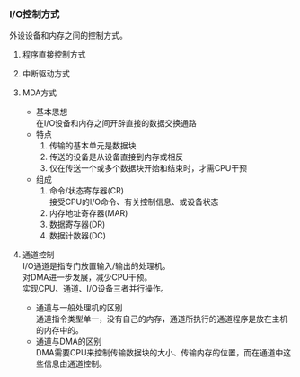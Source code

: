 ### I/O控制方式  
外设设备和内存之间的控制方式。  
1. 程序直接控制方式  
2. 中断驱动方式
3. MDA方式  
    - 基本思想  
    在I/O设备和内存之间开辟直接的数据交换通路
    - 特点  
        1. 传输的基本单元是数据块
        2. 传送的设备是从设备直接到内存或相反
        3. 仅在传送一个或多个数据块开始和结束时，才需CPU干预
    - 组成  
        1. 命令/状态寄存器(CR)  
        接受CPU的I/O命令、有关控制信息、或设备状态
        2. 内存地址寄存器(MAR)  
        3. 数据寄存器(DR)
        4. 数据计数器(DC)  

4. 通道控制  
I/O通道是指专门放置输入/输出的处理机。   
对DMA进一步发展，减少CPU干预。  
实现CPU、通道、I/O设备三者并行操作。  
    - 通道与一般处理机的区别  
    通道指令类型单一，没有自己的内存，通道所执行的通道程序是放在主机的内存中的。  
    - 通道与DMA的区别  
    DMA需要CPU来控制传输数据块的大小、传输内存的位置，而在通道中这些信息由通道控制。